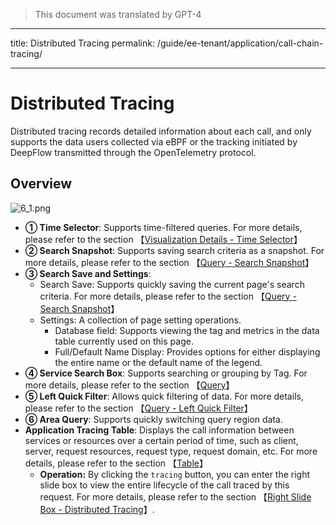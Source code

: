 > This document was translated by GPT-4

---

title: Distributed Tracing
permalink: /guide/ee-tenant/application/call-chain-tracing/

---

# Distributed Tracing

Distributed tracing records detailed information about each call, and only supports the data users collected via eBPF or the tracking initiated by DeepFlow transmitted through the OpenTelemetry protocol.

## Overview

![6_1.png](https://yunshan-guangzhou.oss-cn-beijing.aliyuncs.com/pub/pic/20230920650aa718393da.png)

- **① Time Selector**: Supports time-filtered queries. For more details, please refer to the section 【[Visualization Details - Time Selector](../dashboard/use/)】
- **② Search Snapshot**: Supports saving search criteria as a snapshot. For more details, please refer to the section 【[Query - Search Snapshot](../query/history/)】
- **③ Search Save and Settings**:
  - Search Save: Supports quickly saving the current page's search criteria. For more details, please refer to the section 【[Query - Search Snapshot](../query/history/)】
  - Settings: A collection of page setting operations.
    - Database field: Supports viewing the tag and metrics in the data table currently used on this page.
    - Full/Default Name Display: Provides options for either displaying the entire name or the default name of the legend.
- **④ Service Search Box**: Supports searching or grouping by Tag. For more details, please refer to the section 【[Query](../query/overview/)】
- **⑤ Left Quick Filter**: Allows quick filtering of data. For more details, please refer to the section 【[Query - Left Quick Filter](../query/left-quick-filter/)】
- **⑥ Area Query**: Supports quickly switching query region data.
- **Application Tracing Table**: Displays the call information between services or resources over a certain period of time, such as client, server, request resources, request type, request domain, etc. For more details, please refer to the section 【[Table](../dashboard/panel/table/)】
  - **Operation:** By clicking the `tracing` button, you can enter the right slide box to view the entire lifecycle of the call traced by this request. For more details, please refer to the section 【[Right Slide Box - Distributed Tracing](./right-sliding-box/)】.
